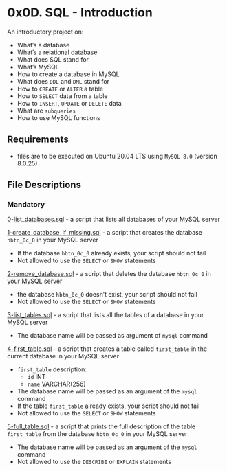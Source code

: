 # 0x0D. SQL - Introduction
An introductory project on:

- What’s a database
- What’s a relational database
- What does SQL stand for
- What’s MySQL
- How to create a database in MySQL
- What does `DDL` and `DML` stand for
- How to `CREATE` or `ALTER` a table
- How to `SELECT` data from a table
- How to `INSERT`, `UPDATE` or `DELETE` data
- What are `subqueries`
- How to use MySQL functions

## Requirements
- files are to be executed on Ubuntu 20.04 LTS using `MySQL 8.0` (version 8.0.25)
## File Descriptions
### Mandatory
[0-list_databases.sql](https://github.com/Gbeminiyi-S/alx-higher_level_programming/blob/main/0x0D-SQL_introduction/0-list_databases.sql) - a script that lists all databases of your MySQL server

[1-create_database_if_missing.sql](https://github.com/Gbeminiyi-S/alx-higher_level_programming/blob/main/0x0D-SQL_introduction/1-create_database_if_missing.sql) - a script that creates the database `hbtn_0c_0` in your MySQL server
- If the database `hbtn_0c_0` already exists, your script should not fail
- Not allowed to use the `SELECT` or `SHOW` statements

[2-remove_database.sql](https://github.com/Gbeminiyi-S/alx-higher_level_programming/blob/main/0x0D-SQL_introduction/2-remove_database.sql) - a script that deletes the database `hbtn_0c_0` in your MySQL server
- the database `hbtn_0c_0` doesn’t exist, your script should not fail
- Not allowed to use the `SELECT` or `SHOW` statements

[3-list_tables.sql](https://github.com/Gbeminiyi-S/alx-higher_level_programming/blob/main/0x0D-SQL_introduction/3-list_tables.sql) - a script that lists all the tables of a database in your MySQL server
- The database name will be passed as argument of `mysql` command

[4-first_table.sql](https://github.com/Gbeminiyi-S/alx-higher_level_programming/blob/main/0x0D-SQL_introduction/4-first_table.sql) - a script that creates a table called `first_table` in the current database in your MySQL server
- `first_table` description:
    - `id` INT
    - `name` VARCHAR(256)
- The database name will be passed as an argument of the `mysql` command
- If the table `first_table` already exists, your script should not fail
- Not allowed to use the `SELECT` or `SHOW` statements

[5-full_table.sql](https://github.com/Gbeminiyi-S/alx-higher_level_programming/blob/main/0x0D-SQL_introduction/5-full_table.sql) - a script that prints the full description of the table `first_table` from the database `hbtn_0c_0` in your MySQL server
- The database name will be passed as an argument of the `mysql` command
- Not allowed to use the `DESCRIBE` or `EXPLAIN` statements
